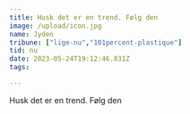 ```yaml
---
title: Husk det er en trend. Følg den
image: /upload/icon.jpg
name: Jyden
tribune: ["lige-nu","101percent-plastique"]
tid: nu
date: 2023-05-24T19:12:46.831Z
tags:

---
```

Husk det er en trend. Følg den
